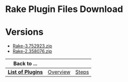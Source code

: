 
Rake Plugin Files Download
==========================

# Versions

- [Rake-3.752923.zip](https://raw.githubusercontent.com/UrbanCode/IBM-UCB-PLUGINS/main/files/Rake/Rake-3.752923.zip)
- [Rake-2.358076.zip](https://raw.githubusercontent.com/UrbanCode/IBM-UCB-PLUGINS/main/files/Rake/Rake-2.358076.zip)

|Back to ...|||
| :---: | :---: | :---: |
|[**List of Plugins**](../../index.md)|[Overview](./overview.md)|[Steps](./steps.md)|
